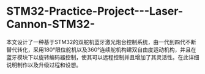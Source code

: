 # STM32-Practice-Project---Laser-Cannon-STM32-
本文设计了一种基于STM32的双舵机蓝牙激光炮台控制系统，由一代到四代不断替代转化，采用180°限位舵机以及360°连续舵机构建双自由度运动机构，并且在蓝牙模块下以旋转编码器控制，使其可以远程控制并且增加了其灵活性。在此详细说明制作以及升级过程和设想。
